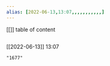 ```yaml
---
alias: [2022-06-13,13:07,,,,,,,,,,,]
---
```

[[]]
table of content
```toc
```

[[2022-06-13]] 13:07

```query
"1677"
```